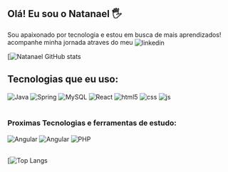 ## Olá! Eu sou o Natanael 🖐️
 Sou apaixonado por tecnologia e estou em busca de mais aprendizados!
<br/>
acompanhe minha jornada atraves do meu <img align="center" alt="linkedin" src="https://img.shields.io/badge/LinkedIn-0077B5?style=for-the-badge&logo=linkedin&logoColor=white" />


  [![Natanael GitHub stats](https://github-readme-stats.vercel.app/api?username=natanael-bento&show_icons=true&theme=dracula&count_private=true)

  

## Tecnologias que eu uso:

<div style="display: inline_block">
  <img align="center" alt="Java" src="https://img.shields.io/badge/Java-ED8B00?style=for-the-badge&logo=openjdk&logoColor=white"/>
  <img align="center" alt="Spring" src="https://img.shields.io/badge/Spring-6DB33F?style=for-the-badge&logo=spring&logoColor=white"/>
  <img align="center" alt="MySQL" src="https://img.shields.io/badge/MySQL-00000F?style=for-the-badge&logo=mysql&logoColor=white"/>  
  <img align="center" alt="React" src="https://img.shields.io/badge/React-20232A?style=for-the-badge&logo=react&logoColor=61DAFB"/>
  <img align="center" alt="html5" src="https://img.shields.io/badge/HTML5-E34F26?style=for-the-badge&logo=html5&logoColor=white" />
  <img align="center" alt="css" src="https://img.shields.io/badge/CSS3-1572B6?style=for-the-badge&logo=css3&logoColor=white" />
  <img align="center" alt="js" src="https://img.shields.io/badge/JavaScript-F7DF1E?style=for-the-badge&logo=javascript&logoColor=black" />


</div><br/>


### Proximas Tecnologias e ferramentas de estudo:
<div style="display: inline_block">
<img align="center" alt="Angular" src="https://img.shields.io/badge/Angular-DD0031?style=for-the-badge&logo=angular&logoColor=white"/>
<img align="center" alt="Angular" src="https://img.shields.io/badge/Amazon_AWS-232F3E?style=for-the-badge&logo=amazon-aws&logoColor=white"/>
<img align="center" alt="PHP" src="https://img.shields.io/badge/PHP-777BB4?style=for-the-badge&logo=php&logoColor=white"/>

</div><br/>

[![Top Langs](https://github-readme-stats.vercel.app/api/top-langs/?username=natanael-bento&layout=pie)




    

